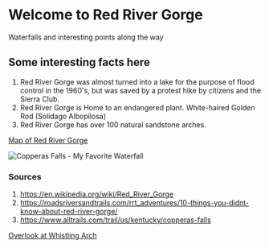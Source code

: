 <!-- Heading 1 -->
# Welcome to Red River Gorge

<!-- First paragraph -->
Waterfalls and interesting points along the way

<!-- Heading 2 -->
## Some interesting facts here

<!-- Ordered list -->
1. Red River Gorge was almost turned into a lake for the purpose of flood control in the 1960's, but was saved by a protest hike by citizens and the Sierra Club.
2. Red River Gorge is Home to an endangered plant.  White-haired Golden Rod (Solidago Albopilosa) 
3. Red River Gorge has over 100 natural sandstone arches.

<!-- Link to web page -->
[Map of Red River Gorge](http://www.hikinginthesmokys.com/smoky_mountains_photos/red-river-gorge/rrg-map.gif)

<!-- Display PNG image from a different server. Notice the exclamation mark ! -->
![Copperas Falls - My Favorite Waterfall](https://www.alltrails.com/api/alltrails/photos/19093768/image?size=extra_large&api_key=3p0t5s6b5g4g0e8k3c1j3w7y5c3m4t8i )

<!-- 
    This is a comment. The above line grabs a PNG from a URL and will display it as an image. The "Become Happy" text inside the brackets is called an Alt property and is used in case the image is corrupted or for browsers that don't display images (they exist). 
-->

<!-- Heading 3 -->
### Sources
1. https://en.wikipedia.org/wiki/Red_River_Gorge
2. https://roadsriversandtrails.com/rrt_adventures/10-things-you-didnt-know-about-red-river-gorge/
3. https://www.alltrails.com/trail/us/kentucky/copperas-falls

<!-- Link to web page -->
[Overlook at Whistling Arch](https://www.flickr.com/photos/157636656@N08/shares/8v7c3e) 

